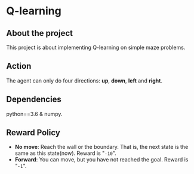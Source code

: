 # Q-learning
## About the project
This project is about implementing Q-learning on simple maze problems.

## Action
The agent can only do four directions: **up**, **down**, **left** and **right**.

## Dependencies
python==3.6 & numpy.

## Reward Policy
- **No move**: Reach the wall or the boundary. That is, the next state is the same as this state(now). Reward is "`-10`".
- **Forward**: You can move, but you have not reached the goal. Reward is "`-1`".
